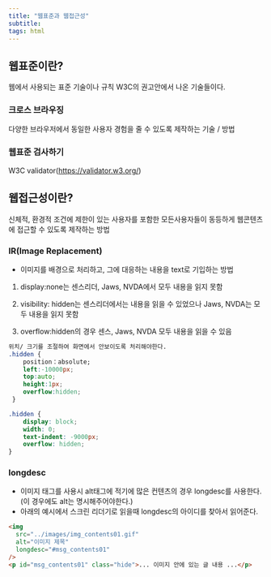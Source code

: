 ```yaml
---
title: "웹표준과 웹접근성"
subtitle:
tags: html
---
```


## 웹표준이란?

웹에서 사용되는 표준 기술이나 규칙
W3C의 권고안에서 나온 기술들이다.

### 크로스 브라우징

다양한 브라우저에서 동일한 사용자 경험을 줄 수 있도록 제작하는 기술 / 방법

### 웹표준 검사하기

W3C validator(https://validator.w3.org/)

## 웹접근성이란?

신체적, 환경적 조건에 제한이 있는 사용자를 포함한 모든사용자들이
동등하게 웹콘텐츠에 접근할 수 있도록 제작하는 방법

### IR(Image Replacement)

- 이미지를 배경으로 처리하고, 그에 대응하는 내용을 text로 기입하는 방법

1. display:none는 센스리더, Jaws, NVDA에서 모두 내용을 읽지 못함

2. visibility: hidden는 센스리더에서는 내용을 읽을 수 있었으나 Jaws, NVDA는 모두 내용을 읽지 못함
3. overflow:hidden의 경우 센스, Jaws, NVDA 모두 내용을 읽을 수 있음

```css
위치/ 크기를 조절하여 화면에서 안보이도록 처리해야한다.
.hidden {
    position：absolute;
    left:-10000px;
    top:auto;
    height:1px;
    overflow:hidden;
 }

.hidden {
    display: block;
    width: 0;
    text-indent: -9000px;
    overflow: hidden;
}
```

### longdesc

- 이미지 태그를 사용시 alt태그에 적기에 많은 컨텐츠의 경우 longdesc를 사용한다.<br/>
  (이 경우에도 alt는 명시해주어야한다.)
- 아래의 예시에서 스크린 리더기로 읽을때 longdesc의 아이디를 찾아서 읽어준다.

```html
<img
  src="../images/img_contents01.gif"
  alt="이미지 제목"
  longdesc="#msg_contents01"
/>
<p id="msg_contents01" class="hide">... 이미지 안에 있는 글 내용 ...</p>
```

